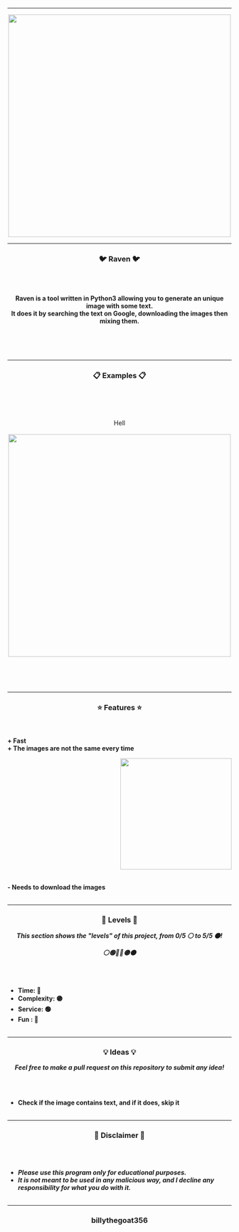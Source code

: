 -----

<p align="center">
<img src="https://repository-images.githubusercontent.com/430785499/19c2d9aa-8567-42f3-828a-db3afee480ad", width="500", height="500">
</p>

-----

### <p align="center">🐦 Raven 🐦</p>

<br><br>
<p align="center">
<strong>
Raven is a tool written in Python3 allowing you to generate an unique image with some text.
<br>
It does it by searching the text on Google, downloading the images then mixing them.
<br><br><br>
</strong>
</p>
<br>

-----

### <p align="center">📋 Examples 📋</p>

<br><br><br>
<p align="center">
Hell
<br><br>
<img src="https://cdn.discordapp.com/attachments/892840615732195340/909218422980751421/unknown.png" width="500", height="500">
</p>
<br><br><br>

-----

### <p align="center">⭐ Features ⭐</p>

<br><br>
<strong>+ Fast</strong>
<br>
<strong>+ The images are not the same every time</strong>
<br>

<p align="right">
<img src="https://repository-images.githubusercontent.com/430785499/19c2d9aa-8567-42f3-828a-db3afee480ad" width="250", height="250">
</p>

<br>
<strong>- Needs to download the images</strong>
<br><br>

-----

### <p align="center">🎯 Levels 🎯</p>

<p align="center"><strong><i>This section shows the "levels" of this project, from 0/5 ⚪ to 5/5 ⚫!</i></strong</p>
<p align="center"><strong><i>⚪🟢🔵🔴🟣⚫</i></strong</p>

<br><br>
* Time: 🔵
* Complexity: 🟣
* Service: 🟢
* Fun : 🔴
<br><br>

-----

### <p align="center">💡 Ideas 💡</p>

<p align="center"><strong><i>Feel free to make a pull request on this repository to submit any idea!</i></strong</p>

<br><br>
* Check if the image contains text, and if it does, skip it
<br><br>
  
-----

### <p align="center">📌 Disclaimer 📌</p>

<br><br>
* ***Please use this program only for educational purposes.***
* ***It is not meant to be used in any malicious way, and I decline any responsibility for what you do with it.***
<br><br>

-----

### <p align="center">billythegoat356</p>
